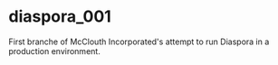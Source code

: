 # diaspora_001

First branche of McClouth Incorporated's attempt to run Diaspora in a production environment.
